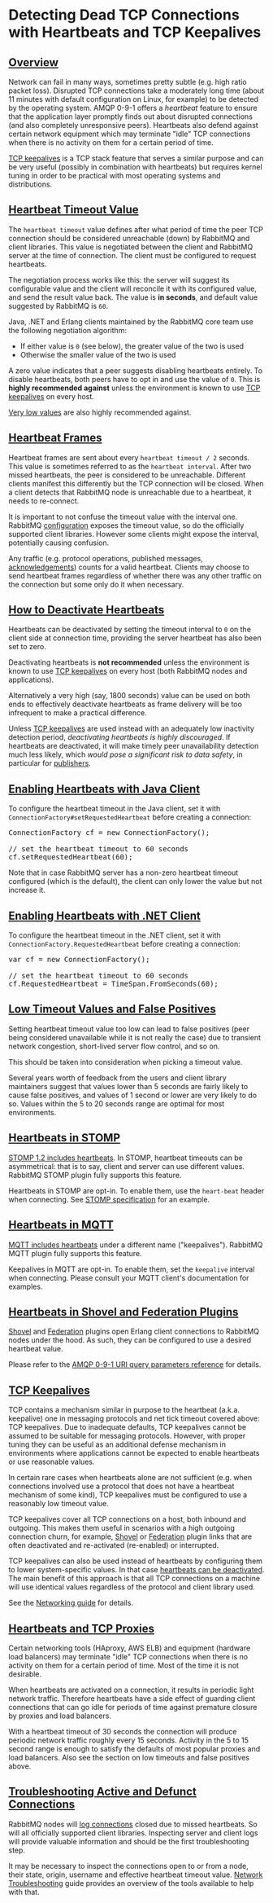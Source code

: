 <!--
Copyright (c) 2005-2024 Broadcom. All Rights Reserved. The term "Broadcom" refers to Broadcom Inc. and/or its subsidiaries.

All rights reserved. This program and the accompanying materials
are made available under the terms of the under the Apache License,
Version 2.0 (the "License”); you may not use this file except in compliance
with the License. You may obtain a copy of the License at

https://www.apache.org/licenses/LICENSE-2.0

Unless required by applicable law or agreed to in writing, software
distributed under the License is distributed on an "AS IS" BASIS,
WITHOUT WARRANTIES OR CONDITIONS OF ANY KIND, either express or implied.
See the License for the specific language governing permissions and
limitations under the License.
-->

# Detecting Dead TCP Connections with Heartbeats and TCP Keepalives

## <a id="overview" class="anchor" href="#overview">Overview</a>

Network can fail in many ways, sometimes pretty subtle
(e.g. high ratio packet loss).  Disrupted TCP connections take
a moderately long time (about 11 minutes with default
configuration on Linux, for example) to be detected by the
operating system. AMQP 0-9-1 offers a <i>heartbeat</i> feature
to ensure that the application layer promptly finds out about
disrupted connections (and also completely unresponsive
peers). Heartbeats also defend against certain network
equipment which may terminate "idle" TCP connections when
there is no activity on them for a certain period of time.

[TCP keepalives](#tcp-keepalives) is a TCP stack feature that serves a similar
purpose and can be very useful (possibly in combination with heartbeats)
but requires kernel tuning in order to be practical with most operating
systems and distributions.


## <a id="heartbeats-timeout" class="anchor" href="#heartbeats-timeout">Heartbeat Timeout Value</a>

The `heartbeat timeout` value defines after what period of time
the peer TCP connection should be considered unreachable (down) by RabbitMQ
and client libraries. This value is negotiated between the
client and RabbitMQ server at the time of connection. The
client must be configured to request heartbeats.

The negotiation process works like this: the server will suggest
its configurable value and the client will reconcile it with its configured value,
and send the result value back. The value is **in seconds**,
and default value suggested by RabbitMQ is `60`.

Java, .NET and Erlang clients maintained by the RabbitMQ core team use the following negotiation
algorithm:

 * If either value is `0` (see below), the greater value of the two is used
 * Otherwise the smaller value of the two is used

A zero value indicates that a peer suggests disabling heartbeats entirely.
To disable heartbeats, both peers have to opt in and use the value of `0`.
This is **highly recommended against** unless the environment is known to use
[TCP keepalives](#tcp-keepalives) on every host.

[Very low values](#false-positives) are also highly recommended against.


## <a id="heartbeats-interval" class="anchor" href="#heartbeats-interval">Heartbeat Frames</a>

Heartbeat frames are sent about every `heartbeat timeout / 2`
seconds. This value is sometimes referred to as the `heartbeat interval`.
After two missed heartbeats, the peer is considered
to be unreachable. Different clients manifest this differently
but the TCP connection will be closed. When a client detects
that RabbitMQ node is unreachable due to a heartbeat, it needs
to re-connect.

It is important to not confuse the timeout value with the interval one.
RabbitMQ [configuration](configure.html) exposes the timeout value,
so do the officially supported client libraries. However some clients might expose
the interval, potentially causing confusion.

Any traffic (e.g. protocol operations, published messages, [acknowledgements](./confirms.html)) counts for a valid
heartbeat. Clients may choose to send heartbeat frames
regardless of whether there was any other traffic on the
connection but some only do it when necessary.


## <a id="disabling" class="anchor" href="#disabling">How to Deactivate Heartbeats</a>

Heartbeats can be deactivated by setting the timeout interval to `0` on the client side at connection time,
providing the server heartbeat has also been set to zero.

Deactivating heartbeats is **not recommended**
unless the environment is known to use [TCP keepalives](#tcp-keepalives) on every host (both RabbitMQ nodes and applications).

Alternatively a very high (say, 1800 seconds) value can be used on both ends to effectively deactivate heartbeats
as frame delivery will be too infrequent to make a practical difference.

Unless [TCP keepalives](#tcp-keepalives) are used instead with an adequately low inactivity detection period,
*deactivating heartbeats is highly discouraged*. If heartbeats are deactivated, it will make timely peer unavailability
detection much less likely, which *would pose a significant risk to data safety*, in particular for [publishers](./publishers.html).


## <a id="using-heartbeats-in-java" class="anchor" href="#using-heartbeats-in-java">Enabling Heartbeats with Java Client</a>

To configure the heartbeat timeout in the Java client, set it with
`ConnectionFactory#setRequestedHeartbeat` before
creating a connection:

<pre class="lang-java">
ConnectionFactory cf = new ConnectionFactory();

// set the heartbeat timeout to 60 seconds
cf.setRequestedHeartbeat(60);
</pre>

Note that in case RabbitMQ server has a non-zero heartbeat timeout
configured (which is the default), the client can only lower the value but not increase it.


## <a id="using-heartbeats-in-dotnet" class="anchor" href="#using-heartbeats-in-dotnet">Enabling Heartbeats with .NET Client</a>

To configure the heartbeat timeout in the .NET client, set it with
`ConnectionFactory.RequestedHeartbeat` before
creating a connection:

<pre class="lang-csharp">
var cf = new ConnectionFactory();

// set the heartbeat timeout to 60 seconds
cf.RequestedHeartbeat = TimeSpan.FromSeconds(60);
</pre>


## <a id="false-positives" class="anchor" href="#false-positives">Low Timeout Values and False Positives</a>

Setting heartbeat timeout value too low can lead to false
positives (peer being considered unavailable while it is not
really the case) due to transient network congestion,
short-lived server flow control, and so on.

This should be taken into consideration when picking a timeout
value.

Several years worth of feedback from the users and client
library maintainers suggest that values lower than 5 seconds
are fairly likely to cause false positives, and values of 1
second or lower are very likely to do so. Values within the 5
to 20 seconds range are optimal for most environments.


## <a id="stomp" class="anchor" href="#stomp">Heartbeats in STOMP</a>

[STOMP 1.2 includes heartbeats](https://stomp.github.io/stomp-specification-1.2.html#Heart-beating).  In STOMP, heartbeat timeouts can
be asymmetrical: that is to say, client and server can use
different values. RabbitMQ STOMP plugin fully supports this
feature.

Heartbeats in STOMP are opt-in. To enable them, use the `heart-beat`
header when connecting. See [STOMP specification](https://stomp.github.io/stomp-specification-1.2.html#Heart-beating) for an example.

## <a id="mqtt" class="anchor" href="#mqtt">Heartbeats in MQTT</a>

[MQTT includes heartbeats](https://docs.oasis-open.org/mqtt/mqtt/v5.0/os/mqtt-v5.0-os.html#_Toc3901045) under a different name ("keepalives").
RabbitMQ MQTT plugin fully supports this feature.

Keepalives in MQTT are opt-in. To enable them, set the `keepalive` interval when connecting.
Please consult your MQTT client's documentation for examples.

## <a id="shovel-and-federation" class="anchor" href="#shovel-and-federation">Heartbeats in Shovel and Federation Plugins</a>

[Shovel](shovel.html) and [Federation](federation.html) plugins open Erlang client
connections to RabbitMQ nodes under the hood. As such, they can be configured
to use a desired heartbeat value.

Please refer to the [AMQP 0-9-1 URI query parameters reference](./uri-query-parameters.html)
for details.

## <a id="tcp-keepalives" class="anchor" href="#tcp-keepalives">TCP Keepalives</a>

TCP contains a mechanism similar in purpose to the heartbeat
(a.k.a. keepalive) one in messaging protocols and net tick
timeout covered above: TCP keepalives. Due to inadequate
defaults, TCP keepalives cannot be assumed to be suitable
for messaging protocols. However, with proper tuning they can be
useful as an additional defense mechanism in environments where
applications cannot be expected to enable heartbeats or use
reasonable values.

In certain rare cases when heartbeats alone are not sufficient
(e.g. when connections involved use a protocol that does
not have a heartbeat mechanism of some kind), TCP keepalives must
be configured to use a reasonably low timeout value.

TCP keepalives cover all TCP connections on a host, both inbound
and outgoing. This makes them useful in scenarios with a high outgoing
connection churn, for example, [Shovel](shovel.html) or [Federation](federation.html) plugin
links that are often deactivated and re-activated (re-enabled) or interrupted.

TCP keepalives can also be used instead of heartbeats by configuring them to lower system-specific
values. In that case [heartbeats can be deactivated](#disabling). The main benefit
of this approach is that all TCP connections on a machine will use identical values
regardless of the protocol and client library used.

See the [Networking guide](networking.html) for details.

## <a id="tcp-proxies" class="anchor" href="#tcp-proxies">Heartbeats and TCP Proxies</a>

Certain networking tools (HAproxy, AWS ELB) and equipment
(hardware load balancers) may terminate "idle" TCP
connections when there is no activity on them for a certain
period of time. Most of the time it is not desirable.

When heartbeats are activated on a connection, it results in
periodic light network traffic. Therefore heartbeats have a side effect
of guarding client connections that can go idle for periods of
time against premature closure by proxies and load balancers.

With a heartbeat timeout of 30 seconds the connection will produce periodic
network traffic roughly every 15 seconds. Activity in the 5 to 15 second range
is enough to satisfy the defaults of most popular proxies and load balancers.
Also see the section on low timeouts and false positives above.

## <a id="troubleshooting" class="anchor" href="#troubleshooting">Troubleshooting Active and Defunct Connections</a>

RabbitMQ nodes will [log connections](./logging.html#connection-lifecycle-events) closed due to missed heartbeats. So will all
officially supported client libraries. Inspecting server and client logs will provide
valuable information and should be the first troubleshooting step.

It may be necessary to inspect the connections open to or from a node,
their state, origin, username and effective heartbeat timeout value.
[Network Troubleshooting](./troubleshooting-networking.html) guide
provides an overview of the tools available to help with that.
